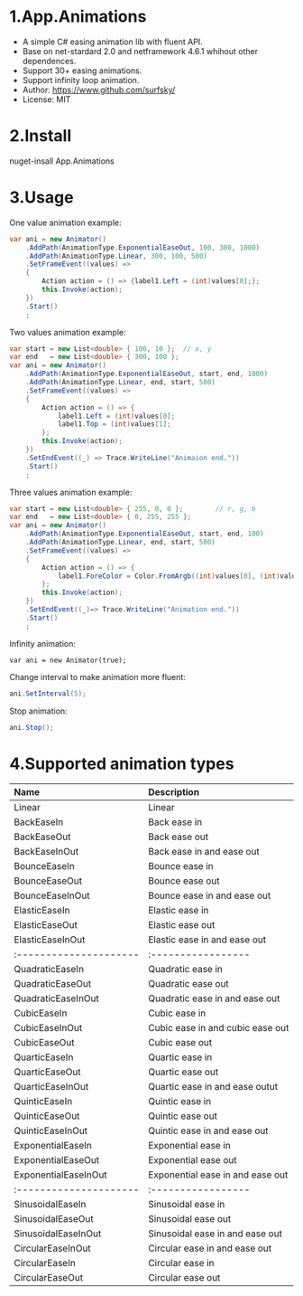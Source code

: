 # 1.App.Animations


- A simple C# easing animation lib with fluent API.
- Base on net-stardard 2.0 and netframework 4.6.1 whihout other dependences.
- Support 30+ easing animations.
- Support infinity loop animation.
- Author: https://www.github.com/surfsky/
- License: MIT


# 2.Install

nuget-insall App.Animations



# 3.Usage


One value animation example:
```csharp
var ani = new Animator()
    .AddPath(AnimationType.ExponentialEaseOut, 100, 300, 1000)
    .AddPath(AnimationType.Linear, 300, 100, 500)
    .SetFrameEvent((values) =>
    {
        Action action = () => {label1.Left = (int)values[0];};
        this.Invoke(action);
    })
    .Start()
    ;
```

Two values animation example:

```csharp
var start = new List<double> { 100, 10 };  // x, y
var end   = new List<double> { 300, 100 };
var ani = new Animator()
    .AddPath(AnimationType.ExponentialEaseOut, start, end, 1000)
    .AddPath(AnimationType.Linear, end, start, 500)
    .SetFrameEvent((values) => 
    {
        Action action = () => {
            label1.Left = (int)values[0];
            label1.Top = (int)values[1];
        };
        this.Invoke(action);
    })
    .SetEndEvent((_) => Trace.WriteLine("Animaion end."))
    .Start()
    ;
```


Three values animation example:

```csharp
var start = new List<double> { 255, 0, 0 };        // r, g, b
var end   = new List<double> { 0, 255, 255 };
var ani = new Animator()
    .AddPath(AnimationType.ExponentialEaseOut, start, end, 100)
    .AddPath(AnimationType.Linear, end, start, 500)
    .SetFrameEvent((values) =>
    {
        Action action = () => {
            label1.ForeColor = Color.FromArgb((int)values[0], (int)values[1], (int)values[2]);
        };
        this.Invoke(action);
    })
    .SetEndEvent((_)=> Trace.WriteLine("Animation end."))
    .Start()
    ;
```

Infinity animation:
```
var ani = new Animator(true);
```

Change interval to make animation more fluent:

```csharp
ani.SetInterval(5);

```

Stop animation:

```csharp
ani.Stop();

```

# 4.Supported animation types

| Name                 | Description
|:---------------------|:-----------------
| Linear               | Linear
| BackEaseIn           | Back ease in      
| BackEaseOut          | Back ease out     
| BackEaseInOut        | Back ease in and ease out   
| BounceEaseIn         | Bounce ease in    
| BounceEaseOut        | Bounce ease out   
| BounceEaseInOut      | Bounce ease in and ease out 
| ElasticEaseIn        | Elastic ease in    
| ElasticEaseOut       | Elastic ease out   
| ElasticEaseInOut     | Elastic ease in and ease out
|:---------------------|:-----------------
| QuadraticEaseIn      | Quadratic ease in     
| QuadraticEaseOut     | Quadratic ease out    
| QuadraticEaseInOut   | Quadratic ease in and ease out  
| CubicEaseIn          | Cubic ease in
| CubicEaseInOut       | Cubic ease in and cubic ease out
| CubicEaseOut         | Cubic ease out        
| QuarticEaseIn        | Quartic ease in       
| QuarticEaseOut       | Quartic ease out      
| QuarticEaseInOut     | Quartic ease in and ease outut    
| QuinticEaseIn        | Quintic ease in       
| QuinticEaseOut       | Quintic ease out      
| QuinticEaseInOut     | Quintic ease in and ease out    
| ExponentialEaseIn    | Exponential ease in   
| ExponentialEaseOut   | Exponential ease out  
| ExponentialEaseInOut | Exponential ease in and ease out
|:---------------------|:-----------------
| SinusoidalEaseIn     | Sinusoidal ease in    
| SinusoidalEaseOut    | Sinusoidal ease out   
| SinusoidalEaseInOut  | Sinusoidal ease in and ease out 
| CircularEaseInOut    | Circular ease in and ease out   
| CircularEaseIn       | Circular ease in      
| CircularEaseOut      | Circular ease out     

